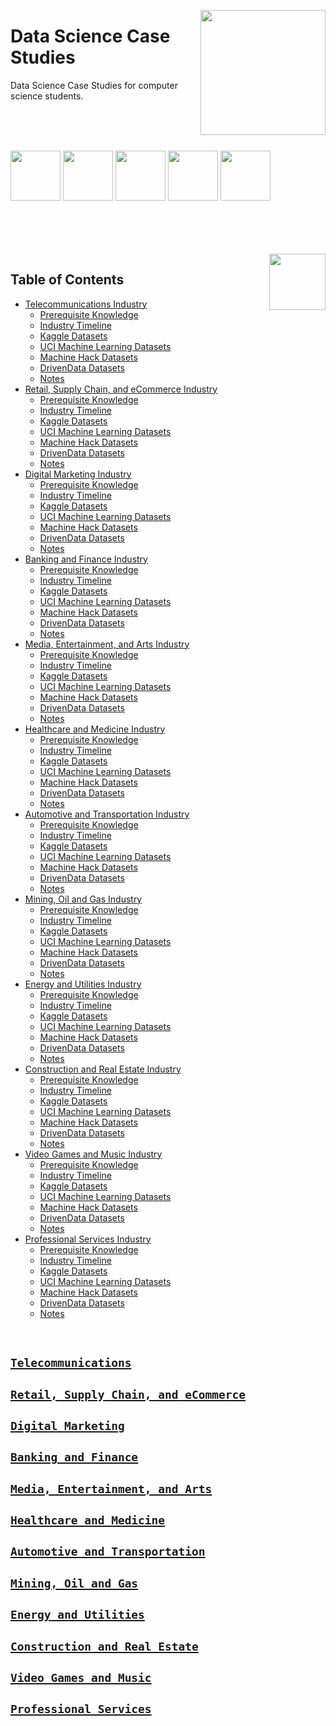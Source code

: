 <img align="right" width="200" src="https://github.com/cs-MohamedAyman/cs-MohamedAyman/blob/main/repos-logos/data-science-case-studies.jpg"></img>

# Data Science Case Studies
Data Science Case Studies for computer science students.

<br><br><br>

<img width="80" height="80" src="https://github.com/cs-MohamedAyman/Data-Science-Case-Studies/blob/master/org-logos/kaggle.jpg"></img>
<img width="80" height="80" src="https://github.com/cs-MohamedAyman/Data-Science-Case-Studies/blob/master/org-logos/uci-machine-learning.jpg"></img>
<img width="80" height="80" src="https://github.com/cs-MohamedAyman/Data-Science-Case-Studies/blob/master/org-logos/machinehack.jpg"></img>
<img width="80" height="80" src="https://github.com/cs-MohamedAyman/Data-Science-Case-Studies/blob/master/org-logos/drivendata.jpg"></img>
<img width="80" height="80" src="https://github.com/cs-MohamedAyman/Data-Science-Case-Studies/blob/master/org-logos/datacamp.jpg"></img>
<br><br><br><br>

<br>
<img align="right" width="90" src="https://github.com/cs-MohamedAyman/cs-MohamedAyman/blob/main/repos-logos/agenda.jpg">

## Table of Contents
  * [Telecommunications Industry](#telecommunications-industry)
     * [Prerequisite Knowledge](#prerequisite-knowledge)
     * [Industry Timeline](#industry-timeline)
     * [Kaggle Datasets](#kaggle-oj-datasets)
     * [UCI Machine Learning Datasets](#uci-machine-learning-datasets)
     * [Machine Hack Datasets](#machine-hack-datasets)
     * [DrivenData Datasets](#drivendata-datasets)
     * [Notes](#notes)
  * [Retail, Supply Chain, and eCommerce Industry](#retail-supplychain-ecommerce-industry)
     * [Prerequisite Knowledge](#prerequisite-knowledge)
     * [Industry Timeline](#industry-timeline)
     * [Kaggle Datasets](#kaggle-oj-datasets)
     * [UCI Machine Learning Datasets](#uci-machine-learning-datasets)
     * [Machine Hack Datasets](#machine-hack-datasets)
     * [DrivenData Datasets](#drivendata-datasets)
     * [Notes](#notes)
  * [Digital Marketing Industry](#digital-marketing-industry)
     * [Prerequisite Knowledge](#prerequisite-knowledge)
     * [Industry Timeline](#industry-timeline)
     * [Kaggle Datasets](#kaggle-oj-datasets)
     * [UCI Machine Learning Datasets](#uci-machine-learning-datasets)
     * [Machine Hack Datasets](#machine-hack-datasets)
     * [DrivenData Datasets](#drivendata-datasets)
     * [Notes](#notes)
  * [Banking and Finance Industry](#banking-finance-industry)
     * [Prerequisite Knowledge](#prerequisite-knowledge)
     * [Industry Timeline](#industry-timeline)
     * [Kaggle Datasets](#kaggle-oj-datasets)
     * [UCI Machine Learning Datasets](#uci-machine-learning-datasets)
     * [Machine Hack Datasets](#machine-hack-datasets)
     * [DrivenData Datasets](#drivendata-datasets)
     * [Notes](#notes)
  * [Media, Entertainment, and Arts Industry](#media-entertainment-arts-industry)
     * [Prerequisite Knowledge](#prerequisite-knowledge)
     * [Industry Timeline](#industry-timeline)
     * [Kaggle Datasets](#kaggle-oj-datasets)
     * [UCI Machine Learning Datasets](#uci-machine-learning-datasets)
     * [Machine Hack Datasets](#machine-hack-datasets)
     * [DrivenData Datasets](#drivendata-datasets)
     * [Notes](#notes)
  * [Healthcare and Medicine Industry](#healthcare-medicine-industry)
     * [Prerequisite Knowledge](#prerequisite-knowledge)
     * [Industry Timeline](#industry-timeline)
     * [Kaggle Datasets](#kaggle-oj-datasets)
     * [UCI Machine Learning Datasets](#uci-machine-learning-datasets)
     * [Machine Hack Datasets](#machine-hack-datasets)
     * [DrivenData Datasets](#drivendata-datasets)
     * [Notes](#notes)
  * [Automotive and Transportation Industry](#automotive-transportation-industry)
     * [Prerequisite Knowledge](#prerequisite-knowledge)
     * [Industry Timeline](#industry-timeline)
     * [Kaggle Datasets](#kaggle-oj-datasets)
     * [UCI Machine Learning Datasets](#uci-machine-learning-datasets)
     * [Machine Hack Datasets](#machine-hack-datasets)
     * [DrivenData Datasets](#drivendata-datasets)
     * [Notes](#notes)
  * [Mining, Oil and Gas Industry](#mining-oil-gas-industry)
     * [Prerequisite Knowledge](#prerequisite-knowledge)
     * [Industry Timeline](#industry-timeline)
     * [Kaggle Datasets](#kaggle-oj-datasets)
     * [UCI Machine Learning Datasets](#uci-machine-learning-datasets)
     * [Machine Hack Datasets](#machine-hack-datasets)
     * [DrivenData Datasets](#drivendata-datasets)
     * [Notes](#notes)
  * [Energy and Utilities Industry](#energy-utilities-industry)
     * [Prerequisite Knowledge](#prerequisite-knowledge)
     * [Industry Timeline](#industry-timeline)
     * [Kaggle Datasets](#kaggle-oj-datasets)
     * [UCI Machine Learning Datasets](#uci-machine-learning-datasets)
     * [Machine Hack Datasets](#machine-hack-datasets)
     * [DrivenData Datasets](#drivendata-datasets)
     * [Notes](#notes)
  * [Construction and Real Estate Industry](#construction-realestate-industry)
     * [Prerequisite Knowledge](#prerequisite-knowledge)
     * [Industry Timeline](#industry-timeline)
     * [Kaggle Datasets](#kaggle-oj-datasets)
     * [UCI Machine Learning Datasets](#uci-machine-learning-datasets)
     * [Machine Hack Datasets](#machine-hack-datasets)
     * [DrivenData Datasets](#drivendata-datasets)
     * [Notes](#notes)
  * [Video Games and Music Industry](#videogames-music-industry)
     * [Prerequisite Knowledge](#prerequisite-knowledge)
     * [Industry Timeline](#industry-timeline)
     * [Kaggle Datasets](#kaggle-oj-datasets)
     * [UCI Machine Learning Datasets](#uci-machine-learning-datasets)
     * [Machine Hack Datasets](#machine-hack-datasets)
     * [DrivenData Datasets](#drivendata-datasets)
     * [Notes](#notes)
  * [Professional Services Industry](#professional-services-industry)
     * [Prerequisite Knowledge](#prerequisite-knowledge)
     * [Industry Timeline](#industry-timeline)
     * [Kaggle Datasets](#kaggle-oj-datasets)
     * [UCI Machine Learning Datasets](#uci-machine-learning-datasets)
     * [Machine Hack Datasets](#machine-hack-datasets)
     * [DrivenData Datasets](#drivendata-datasets)
     * [Notes](#notes)

<br>

## [`Telecommunications`](https://github.com/cs-MohamedAyman/Data-Science-Case-Studies/blob/master/Telecommunications/README.md)
## [`Retail, Supply Chain, and eCommerce`](https://github.com/cs-MohamedAyman/Data-Science-Case-Studies/blob/master/Retail-SupplyChain-eCommerce/README.md)
## [`Digital Marketing`](https://github.com/cs-MohamedAyman/Data-Science-Case-Studies/blob/master/Digital-Marketing/README.md)
## [`Banking and Finance`](https://github.com/cs-MohamedAyman/Data-Science-Case-Studies/blob/master/Banking-Finance/README.md)
## [`Media, Entertainment, and Arts`](https://github.com/cs-MohamedAyman/Data-Science-Case-Studies/blob/master/Media-Entertainment-Arts/README.md)
## [`Healthcare and Medicine`](https://github.com/cs-MohamedAyman/Data-Science-Case-Studies/blob/master/Healthcare-Medicine/README.md)
## [`Automotive and Transportation`](https://github.com/cs-MohamedAyman/Data-Science-Case-Studies/blob/master/Automotive-Transportation/README.md)
## [`Mining, Oil and Gas`](https://github.com/cs-MohamedAyman/Data-Science-Case-Studies/blob/master/Mining-Oil-Gas/README.md)
## [`Energy and Utilities`](https://github.com/cs-MohamedAyman/Data-Science-Case-Studies/blob/master/Energy-Utilities/README.md)
## [`Construction and Real Estate`](https://github.com/cs-MohamedAyman/Data-Science-Case-Studies/blob/master/Construction-RealEstate/README.md)
## [`Video Games and Music`](https://github.com/cs-MohamedAyman/Data-Science-Case-Studies/blob/master/VideoGames-Music/README.md)
## [`Professional Services`](https://github.com/cs-MohamedAyman/Data-Science-Case-Studies/blob/master/Professional-Services/README.md)

